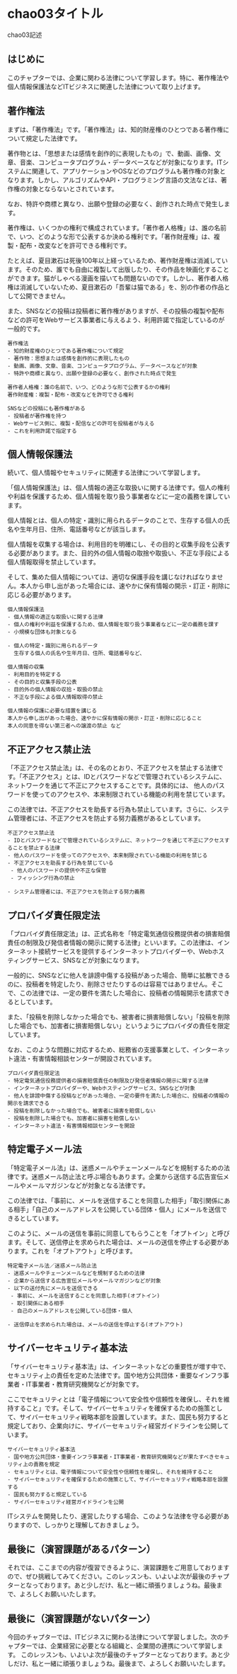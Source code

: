 # chao03タイトル

chao03記述


## はじめに

このチャプターでは、企業に関わる法律について学習します。特に、著作権法や個人情報保護法などITビジネスに関連した法律について取り上げます。


## 著作権法

まずは、「著作権法」です。「著作権法」は、知的財産権のひとつである著作権について規定した法律です。

著作物とは、「思想または感情を創作的に表現したもの」で、動画、画像、文章、音楽、コンピュータプログラム・データベースなどが対象になります。ITシステムに関連して、アプリケーションやOSなどのプログラムも著作権の対象となります。しかし、アルゴリズムやAPI・プログラミング言語の文法などは、著作権の対象とならないとされています。

なお、特許や商標と異なり、出願や登録の必要なく、創作された時点で発生します。

著作権は、いくつかの権利で構成されています。「著作者人格権」は、誰の名前で、いつ、どのような形で公表するか決める権利です。「著作財産権」は、複製・配布・改変などを許可できる権利です。

たとえば、夏目漱石は死後100年以上経っているため、著作財産権は消滅しています。そのため、誰でも自由に複製して出版したり、その作品を映画化することができます。猫がしゃべる漫画を描いても問題ないのです。しかし、著作者人格権は消滅していないため、夏目漱石の「吾輩は猫である」を、別の作者の作品として公開できません。


また、SNSなどの投稿は投稿者に著作権がありますが、その投稿の複製や配布などの許可をWebサービス事業者に与えるよう、利用許諾で指定しているのが一般的です。

```
著作権法
- 知的財産権のひとつである著作権について規定
- 著作物：思想または感情を創作的に表現したもの
- 動画、画像、文章、音楽、コンピュータプログラム、データベースなどが対象
- 特許や商標と異なり、出願や登録の必要なく、創作された時点で発生

著作者人格権：誰の名前で、いつ、どのような形で公表するかの権利
著作財産権：複製・配布・改変などを許可できる権利

SNSなどの投稿にも著作権がある
- 投稿者が著作権を持つ
- Webサービス側に、複製・配信などの許可を投稿者が与える
- これを利用許諾で指定する
```


## 個人情報保護法

続いて、個人情報やセキュリティに関連する法律について学習します。

「個人情報保護法」は、個人情報の適正な取扱いに関する法律です。個人の権利や利益を保護するため、個人情報を取り扱う事業者などに一定の義務を課しています。

個人情報とは、個人の特定・識別に用られるデータのことで、生存する個人の氏名や生年月日、住所、電話番号などが該当します。

個人情報を収集する場合は、利用目的を明確にし、その目的と収集手段を公表する必要があります。また、目的外の個人情報の取捨や取扱い、不正な手段による個人情報取得を禁止しています。

そして、集めた個人情報については、適切な保護手段を講じなければなりません。本人から申し出があった場合には、速やかに保有情報の開示・訂正・削除に応じる必要があります。

```
個人情報保護法
- 個人情報の適正な取扱いに関する法律
- 個人の権利や利益を保護するため、個人情報を取り扱う事業者などに一定の義務を課す
- 小規模な団体も対象となる

- 個人の特定・識別に用られるデータ
  生存する個人の氏名や生年月日、住所、電話番号など、

個人情報の収集
- 利用目的を特定する
- その目的と収集手段の公表
- 目的外の個人情報の収拾・取扱の禁止
- 不正な手段による個人情報取得の禁止

個人情報の保護に必要な措置を講じる
本人から申し出があった場合、速やかに保有情報の開示・訂正・削除に応じること
本人の同意を得ない第三者への譲渡の禁止 など
```

## 不正アクセス禁止法

「不正アクセス禁止法」は、その名のとおり、不正アクセスを禁止する法律です。「不正アクセス」とは、IDとパスワードなどで管理されているシステムに、ネットワークを通じて不正にアクセスすることです。具体的には、 他人のパスワードを使ってのアクセスや、本来制限されている機能の利用を禁じています。

この法律では、不正アクセスを助長する行為も禁止しています。さらに、システム管理者には、不正アクセスを防止する努力義務があるとしています。

```
不正アクセス禁止法
- IDとパスワードなどで管理されているシステムに、ネットワークを通じて不正にアクセスすることを禁止する法律
- 他人のパスワードを使ってのアクセスや、本来制限されている機能の利用を禁じる
- 不正アクセスを助長する行為を禁じている
 - 他人のパスワードの提供や不正な保管
 - フィッシング行為の禁止

- システム管理者には、不正アクセスを防止する努力義務
```

## プロバイダ責任限定法

「プロバイダ責任限定法」は、正式名称を「特定電気通信役務提供者の損害賠償責任の制限及び発信者情報の開示に関する法律」といいます。この法律は、インターネット接続サービスを提供するインターネットプロバイダーや、Webホスティングサービス、SNSなどが対象になります。

一般的に、SNSなどに他人を誹謗中傷する投稿があった場合、簡単に拡散できるのに、投稿者を特定したり、削除させたりするのは容易ではありません。そこで、この法律では、一定の要件を満たした場合に、投稿者の情報開示を請求できるとしています。

また、「投稿を削除しなかった場合でも、被害者に損害賠償しない」「投稿を削除した場合でも、加害者に損害賠償しない」というようにプロバイダの責任を限定しています。

なお、このような問題に対応するため、総務省の支援事業として、インターネット違法・有害情報相談センターが開設されています。

```
プロバイダ責任限定法
- 特定電気通信役務提供者の損害賠償責任の制限及び発信者情報の開示に関する法律
- インターネットプロバイダーや、Webホスティングサービス、SNSなどが対象
- 他人を誹謗中傷する投稿などがあった場合、一定の要件を満たした場合に、投稿者の情報の開示を請求できる
- 投稿を削除しなかった場合でも、被害者に損害を賠償しない
- 投稿を削除した場合でも、加害者に損害を賠償しない
- インターネット違法・有害情報相談センターを開設
```

## 特定電子メール法

「特定電子メール法」は、迷惑メールやチェーンメールなどを規制するための法律です。迷惑メール防止法と呼ぶ場合もあります。企業から送信する広告宣伝メールやメールマガジンなどが対象となる法律です。

この法律では、「事前に、メールを送信することを同意した相手」「取引関係にある相手」「自己のメールアドレスを公開している団体・個人」にメールを送信できるとしています。

このように、メールの送信を事前に同意してもらうことを「オプトイン」と呼びます。そして、送信停止を求められた場合は、メールの送信を停止する必要があります。これを「オプトアウト」と呼びます。

```
特定電子メール法／迷惑メール防止法
- 迷惑メールやチェーンメールなどを規制するための法律
- 企業から送信する広告宣伝メールやメールマガジンなどが対象
- 以下の送付先にメールを送信できる
 - 事前に、メールを送信することを同意した相手(オプトイン)
 - 取引関係にある相手
 - 自己のメールアドレスを公開している団体・個人

- 送信停止を求められた場合は、メールの送信を停止する(オプトアウト)
```

## サイバーセキュリティ基本法

「サイバーセキュリティ基本法」は、インターネットなどの重要性が増す中で、セキュリティ上の責任を定めた法律です。国や地方公共団体・重要なインフラ事業者・IT事業者・教育研究機関などが対象です。

ここでセキュリティとは「電子情報について安全性や信頼性を確保し、それを維持すること」です。そして、サイバーセキュリティを確保するための施策として、サイバーセキュリティ戦略本部を設置しています。また、国民も努力すると規定しており、企業向けに、サイバーセキュリティ経営ガイドラインを公開しています。

```
サイバーセキュリティ基本法
- 国や地方公共団体・重要インフラ事業者・IT事業者・教育研究機関などが果たすべきセキュリティ上の責務を規定
- セキュリティとは、電子情報について安全性や信頼性を確保し、それを維持すること
- サイバーセキュリティを確保するための施策として、サイバーセキュリティ戦略本部を設置する
- 国民も努力すると規定している
- サイバーセキュリティ経営ガイドラインを公開
```

ITシステムを開発したり、運営したりする場合、このような法律を守る必要がありますので、しっかりと理解しておきましょう。

## 最後に（演習課題があるパターン）
それでは、ここまでの内容が復習できるように、演習課題をご用意しておりますので、ぜひ挑戦してみてください。このレッスンも、いよいよ次が最後のチャプターとなっております。あと少しだけ、私と一緒に頑張りましょうね。最後まで、よろしくお願いいたします。


## 最後に（演習課題がないパターン）
今回のチャプターでは、ITビジネスに関わる法律について学習しました。次のチャプターでは、企業経営に必要となる組織と、企業間の連携について学習します。
このレッスンも、いよいよ次が最後のチャプターとなっております。あと少しだけ、私と一緒に頑張りましょうね。最後まで、よろしくお願いいたします。